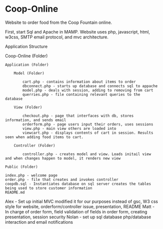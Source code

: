 # Coop-Online

Website to order food from the Coop Fountain online. 

First, start Sql and Apache in MAMP. Website uses php, javascript, html, w3css, SMTP email protocol, and mvc architecture. 

Application Structure


Coop-Online (Folder)

	Application (Folder) 

		Model (Folder) 
		
			cart.php - contains information about items to order
			dbconnect.php - starts up database and connects sql to appache
			model.php - deals with session, adding to removing from cart
			querries.php - file containing relevant queries to the database

		View (Folder)

			checkout.php - page that interfaces with db, stores information, and sends email
			orderform.php - page users input their orders, uses sessions
			view.php - main view others are loaded into
			viewcart.php - displays contents of cart in session. Results seen when adding food items to cart.

		Controller (Folder)

			controller.php - creates model and view. Loads initail view and when changes happen to model, it renders new view

	Public (Folder)

	index.php - welcome page
	order.php - file that creates and invokes controller
	coopdb.sql - Instantiates database on sql server creates the tables being used to store customer information
	README.md


Alex - Set up initial MVC modified it for our purposes instead of gsc, W3 css style for website, orderform/controller issue, presentation, README
Matt - In charge of order form, field validation of fields in order form, creating presentation, session security
Nolan - set up sql database php/database interaction and email notifications
